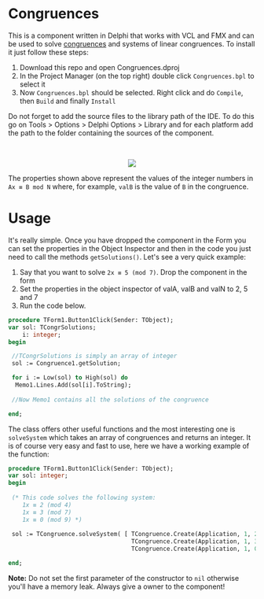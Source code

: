 # Congruences

This is a component written in Delphi that works with VCL and FMX and can be used to solve <a href="https://en.wikipedia.org/wiki/Congruence_relation">congruences</a> and systems of linear congruences. To install it just follow these steps:

1. Download this repo and open Congruences.dproj
2. In the Project Manager (on the top right) double click `Congruences.bpl` to select it
3. Now `Congruences.bpl` should be selected. Right click and do `Compile`, then `Build` and finally `Install`

Do not forget to add the source files to the library path of the IDE. To do this go on Tools > Options > Delphi Options > Library and for each platform add the path to the folder containing the sources of the component. 

<br>
<p align="center">
  <img src="https://github.com/albertodev01/Congruences/blob/master/congr.png" />
</p>

The properties shown above represent the values of the integer numbers in `Ax ≡ B mod N` where, for example, `valB` is the value of `B` in the congruence.

# Usage

It's really simple. Once you have dropped the component in the Form you can set the properties in the Object Inspector and then in the code you just need to call the methods `getSolutions()`. Let's see a very quick example:

1. Say that you want to solve `2x ≡ 5 (mod 7)`. Drop the component in the form
2. Set the properties in the object inspector of valA, valB and valN to 2, 5 and 7
3. Run the code below.

``` pascal
procedure TForm1.Button1Click(Sender: TObject);
var sol: TCongrSolutions;
    i: integer;
begin

 //TCongrSolutions is simply an array of integer
 sol := Congruence1.getSolution;

 for i := Low(sol) to High(sol) do
  Memo1.Lines.Add(sol[i].ToString);
  
 //Now Memo1 contains all the solutions of the congruence

end;
```

The class offers other useful functions and the most interesting one is `solveSystem` which takes an array of congruences and returns an integer. It is of course very easy and fast to use, here we have a working example of the function:

``` pascal
procedure TForm1.Button1Click(Sender: TObject);
var sol: integer;
begin
 
 (* This code solves the following system:
    1x ≡ 2 (mod 4)
    1x ≡ 3 (mod 7)
    1x ≡ 0 (mod 9) *)
 
 sol := TCongruence.solveSystem( [ TCongruence.Create(Application, 1, 2, 4),
                                   TCongruence.Create(Application, 1, 3, 7),
                                   TCongruence.Create(Application, 1, 0, 9) ] , true);

end;
```

<b>Note:</b> Do not set the first parameter of the constructor to `nil` otherwise you'll have a memory leak. Always give a owner to the component!
